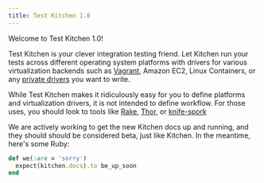 ```yaml
---
title: Test Kitchen 1.0
---
```


Welcome to Test Kitchen 1.0!

Test Kitchen is your clever integration testing friend. Let Kitchen run your tests across different operating system platforms with drivers for various virtualization backends such as [Vagrant](http://vagrantup.com), Amazon EC2, Linux Containers, or any [private drivers](/developers/kitchen_driver/) you want to write.

While Test Kitchen makes it ridiculously easy for you to define platforms and virtualization drivers, it is not intended to define workflow. For those uses, you should look to tools like [Rake](http://rubyrake.org), [Thor](http://whatisthor.com), or [knife-spork](https://github.com/jonlives/knife-spork)

We are actively working to get the new Kitchen docs up and running, and they should should be considered beta, just like Kitchen. In the meantime, here's some Ruby:

```ruby
def we(:are = 'sorry')
  expect(kitchen.docs).to be_up_soon
end
```
